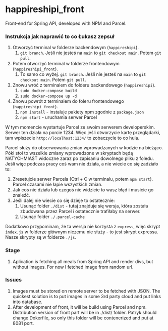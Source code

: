 # happireshipi_front

Front-end for Spring API, developed with NPM and Parcel.

### Instrukcja jak naprawić to co Łukasz zepsuł

1. Otworzyć terminal w folderze backendowym (`happireshipi`).
    1. `git branch`. Jeśli nie jesteś na `main` to `git checkout main`. Potem `git pull`.
2. Potem otworzyć terminal w folderze frontendowym (`happireshipi_front`).
    1. To samo co wyżej. `git branch`. Jeśli nie jesteś na `main` to `git checkout main`. Potem `git pull`.
3. Znowu wróć z terminalem do folderu backendowego (`happireshipi`).
    1. `sudo docker-compose build`
    2. `sudo docker-compose up -d`
4. Znowu powrót z terminalem do foleru frontendowego (`happireshipi_front`).
    1. `npm install` - instaluje pakiety npm zgodnie z `package.json`
    2. `npm start` - uruchamia serwer Parcel

W tym momencie wystartuje Parcel ze swoim serwerem developerskim. Serwer ten działa na porcie 1234. Więc jeśli otworzycie kartę przeglądarki, tam wpiszecie `http://localhost:1234/` to zobaczycie to co hula. 

Parcel służy do obserwowania zmian wprowadzanych w kodzie na bieżąco. Póki stoi to wszelkie zmiany wprowadzone w skryptach będą NATYCHMIAST widoczne zaraz po zapisaniu dowolnego pliku z foledu. Jeśli więc podczas pracy coś wam nie działa, a nie wiecie co się zadziało to:
1. Zresetujcie serwer Parcela (Ctrl + C w terminalu, potem `npm start`). Parcel czasami nie łapie wszystkich zmian.
2. Jak coś nie działa lub czegoś nie widzicie to wasz błąd i musicie go znaleźć. 
3. Jeśli dalej nie wiecie co się dzieje to ostatecznie:
    1. Usunąć folder `./dist` - tutaj znajduje się wersja, która została zbudowana przez Parcel i ostatecznie trafiłaby na serwer. 
    2. Usunąć folder `./.parcel-cache`

Dodatkowo przypominam, że ta wersja nie korzysta z `express`, więc skrypt `index.js` w folderze głównym niczemu nie służy - to jest skrypt expressa. Nasze skrypty są w folderze `./js`.
    
### Stage

1. Aplication is fetching all meals from Spring API and render divs, but without images. For now I fetched image from random url.

### Issues

1. Images must be stored on remote server to be fetched with JSON. The quickest solution is to put images in some 3rd party cloud and put links into database.
2. After development of front, it will be build using Parcel and npm. Distribution version of front part will be in ./dist/ folder. Patryk should change Dokerfile, so only this folder will be contenerized and put at 8081 port.
